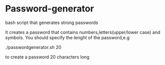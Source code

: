 # Password-generator
bash script that generates strong passwords

It creates a password that contains numbers,letters(upper/lower case) and symbols.
You should specify the lenght of the password,e.g

./passwordgenerator.sh 20

to create a password 20 characters long
